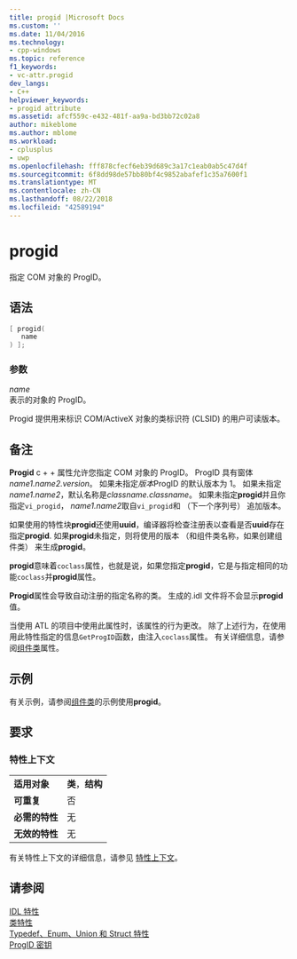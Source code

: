 ```yaml
---
title: progid |Microsoft Docs
ms.custom: ''
ms.date: 11/04/2016
ms.technology:
- cpp-windows
ms.topic: reference
f1_keywords:
- vc-attr.progid
dev_langs:
- C++
helpviewer_keywords:
- progid attribute
ms.assetid: afcf559c-e432-481f-aa9a-bd3bb72c02a8
author: mikeblome
ms.author: mblome
ms.workload:
- cplusplus
- uwp
ms.openlocfilehash: fff878cfecf6eb39d689c3a17c1eab0ab5c47d4f
ms.sourcegitcommit: 6f8dd98de57bb80bf4c9852abafef1c35a7600f1
ms.translationtype: MT
ms.contentlocale: zh-CN
ms.lasthandoff: 08/22/2018
ms.locfileid: "42589194"
---
```

# <a name="progid"></a>progid

指定 COM 对象的 ProgID。

## <a name="syntax"></a>语法

```cpp
[ progid(
   name
) ];
```

### <a name="parameters"></a>参数

*name*  
表示的对象的 ProgID。

Progid 提供用来标识 COM/ActiveX 对象的类标识符 (CLSID) 的用户可读版本。

## <a name="remarks"></a>备注

**Progid** c + + 属性允许您指定 COM 对象的 ProgID。 ProgID 具有窗体*name1.name2.version*。 如果未指定*版本*ProgID 的默认版本为 1。 如果未指定*name1.name2*，默认名称是*classname.classname*。 如果未指定**progid**并且你指定`vi_progid`， *name1.name2*取自`vi_progid`和 （下一个序列号） 追加版本。

如果使用的特性块**progid**还使用**uuid**，编译器将检查注册表以查看是否**uuid**存在指定**progid**. 如果**progid**未指定，则将使用的版本 （和组件类名称，如果创建组件类） 来生成**progid**。

**progid**意味着`coclass`属性，也就是说，如果您指定**progid**，它是与指定相同的功能`coclass`并**progid**属性。

**Progid**属性会导致自动注册的指定名称的类。 生成的.idl 文件将不会显示**progid**值。

当使用 ATL 的项目中使用此属性时，该属性的行为更改。 除了上述行为，在使用用此特性指定的信息`GetProgID`函数，由注入`coclass`属性。 有关详细信息，请参阅[组件类](../windows/coclass.md)属性。

## <a name="example"></a>示例

有关示例，请参阅[组件类](../windows/coclass.md)的示例使用**progid**。

## <a name="requirements"></a>要求

### <a name="attribute-context"></a>特性上下文

|||
|-|-|
|**适用对象**|**类**，**结构**|
|**可重复**|否|
|**必需的特性**|无|
|**无效的特性**|无|

有关特性上下文的详细信息，请参见 [特性上下文](../windows/attribute-contexts.md)。

## <a name="see-also"></a>请参阅

[IDL 特性](../windows/idl-attributes.md)  
[类特性](../windows/class-attributes.md)  
[Typedef、Enum、Union 和 Struct 特性](../windows/typedef-enum-union-and-struct-attributes.md)  
[ProgID 密钥](http://msdn.microsoft.com/library/windows/desktop/dd542719)  
